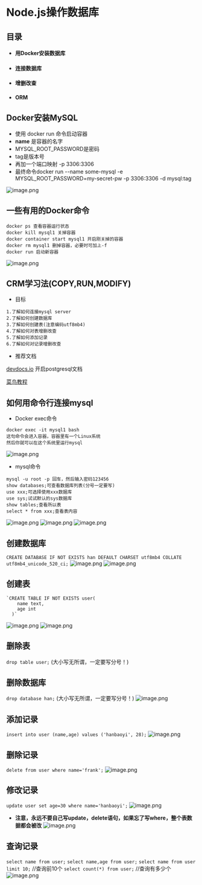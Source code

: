 # Node.js操作数据库

## 目录
- #### 用Docker安装数据库
- #### 连接数据库
- #### 增删改查
- #### ORM

## Docker安装MySQL

- 使用 docker run 命令启动容器
- **name** 是容器的名字
- MYSQL_ROOT_PASSWORD是密码
- tag是版本号
- 再加一个端口映射 -p 3306:3306
- 最终命令docker run --name some-mysql -e MYSQL_ROOT_PASSWORD=my-secret-pw -p 3306:3306 -d mysql:tag

![image.png](https://upload-images.jianshu.io/upload_images/1181204-5293da4a1c50e09c.png?imageMogr2/auto-orient/strip%7CimageView2/2/w/1240)

## 一些有用的Docker命令

```
docker ps 查看容器运行状态
docker kill mysql1 关掉容器
docker container start mysql1 开启刚关掉的容器
docker rm mysql1 删掉容器，必要时可加上-f
docker run 启动新容器
```
![image.png](https://upload-images.jianshu.io/upload_images/1181204-f145b6bd814ffff2.png?imageMogr2/auto-orient/strip%7CimageView2/2/w/1240)

## CRM学习法(COPY,RUN,MODIFY)
- 目标
```
1.了解如何连接mysql server
2.了解如何创建数据库
3.了解如何创建表(注意编码utf8mb4)
4.了解如何对表增删改查
5.了解如何添加记录
6.了解如何对记录增删改查
```
- 推荐文档

[devdocs.io](https://devdocs.io/postgresql~11/tutorial-createdb) 开启postgresql文档

[菜鸟教程](https://www.runoob.com/mysql/mysql-create-database.html)

## 如何用命令行连接mysql
- Docker exec命令
```
docker exec -it mysql1 bash
这句命令会进入容器，容器里有一个Linux系统
然后你就可以在这个系统里运行mysql
```
![image.png](https://upload-images.jianshu.io/upload_images/1181204-c8f4ef3a6d694c6e.png?imageMogr2/auto-orient/strip%7CimageView2/2/w/1240)

- mysql命令
```
mysql -u root -p 回车，然后输入密码123456
show databases;可查看数据库列表(分号一定要写)
use xxx;可选择使用xxx数据库
use sys;试试默认的sys数据库
show tables;查看所以表
select * from xxx;查看表内容
```
![image.png](https://upload-images.jianshu.io/upload_images/1181204-08145ce3288d3380.png?imageMogr2/auto-orient/strip%7CimageView2/2/w/1240)
![image.png](https://upload-images.jianshu.io/upload_images/1181204-e24ef3327c51933e.png?imageMogr2/auto-orient/strip%7CimageView2/2/w/1240)
![image.png](https://upload-images.jianshu.io/upload_images/1181204-f800e1bc58f38149.png?imageMogr2/auto-orient/strip%7CimageView2/2/w/1240)


## 创建数据库

``CREATE DATABASE IF NOT EXISTS han DEFAULT CHARSET utf8mb4 COLLATE utf8mb4_unicode_520_ci;``
![image.png](https://upload-images.jianshu.io/upload_images/1181204-bbefa4c134bcf0be.png?imageMogr2/auto-orient/strip%7CimageView2/2/w/1240)
![image.png](https://upload-images.jianshu.io/upload_images/1181204-4c747182c689ec51.png?imageMogr2/auto-orient/strip%7CimageView2/2/w/1240)

## 创建表

```
`CREATE TABLE IF NOT EXISTS user(
  	name text,
  	age int
  )`
```
![image.png](https://upload-images.jianshu.io/upload_images/1181204-6918d53e084587d5.png?imageMogr2/auto-orient/strip%7CimageView2/2/w/1240)
![image.png](https://upload-images.jianshu.io/upload_images/1181204-69ab6ed0c254d1fc.png?imageMogr2/auto-orient/strip%7CimageView2/2/w/1240)

## 删除表
``drop table user;`` (大小写无所谓，一定要写分号！)
## 删除数据库
``drop database han;`` (大小写无所谓，一定要写分号！)
![image.png](https://upload-images.jianshu.io/upload_images/1181204-a2bef9db8ecc648d.png?imageMogr2/auto-orient/strip%7CimageView2/2/w/1240)


## 添加记录
``insert into user (name,age) values ('hanbaoyi', 28);``
![image.png](https://upload-images.jianshu.io/upload_images/1181204-e2f7b7b5e5835f89.png?imageMogr2/auto-orient/strip%7CimageView2/2/w/1240)

## 删除记录
``delete from user where name='frank';``
![image.png](https://upload-images.jianshu.io/upload_images/1181204-0dc841fedfd20532.png?imageMogr2/auto-orient/strip%7CimageView2/2/w/1240)

## 修改记录
``update user set age=30 where name='hanbaoyi';``
![image.png](https://upload-images.jianshu.io/upload_images/1181204-57f00c708f6d57e2.png?imageMogr2/auto-orient/strip%7CimageView2/2/w/1240)
- **注意，永远不要自己写update，delete语句，如果忘了写where，整个表数据都会被改**
![image.png](https://upload-images.jianshu.io/upload_images/1181204-3169730ac216b8d1.png?imageMogr2/auto-orient/strip%7CimageView2/2/w/1240)

## 查询记录
``select name from user;``
``select name,age from user;``
``select name from user limit 10;``    //查询前10个
``select count(*) from user;``             //查询有多少个
![image.png](https://upload-images.jianshu.io/upload_images/1181204-03ebff951c58f924.png?imageMogr2/auto-orient/strip%7CimageView2/2/w/1240)